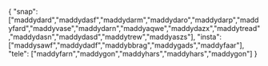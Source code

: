 {
  "snap":  ["maddydard","maddydasf","maddydarm","maddydaro","maddydarp","maddyfard","maddyvase","maddydarn","maddyaqwe","maddydazx","maddytread","maddydasn","maddydasd","maddytrew","maddyaszs"],
  "insta": ["maddysawf","maddydadf","maddybbrag","maddygads","maddyfaar"],
  "tele":  ["maddyfarn","maddygon","maddyhars","maddyhars","maddygon"]
}
